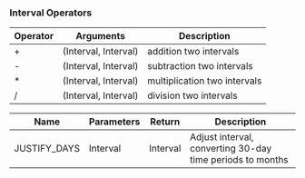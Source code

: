 ### Interval Operators

| Operator | Arguments            | Description                  |
| -------- | -------------------- | ---------------------------- |
| +        | (Interval, Interval) | addition two intervals       |
| -        | (Interval, Interval) | subtraction two intervals    |
| \*       | (Interval, Interval) | multiplication two intervals |
| /        | (Interval, Interval) | division two intervals       |


| Name         | Parameters | Return   | Description                                               |
| ------------ | ---------- | -------- | --------------------------------------------------------- |
| JUSTIFY_DAYS | Interval   | Interval | Adjust interval, converting 30-day time periods to months |
